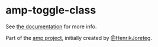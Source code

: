 # amp-toggle-class

See [the documentation](http://amp.ampersandjs.com#amp-toggle-class) for more info.

Part of the [amp project](http://amp.ampersandjs.com#amp-toggle-class), initially created by [@HenrikJoreteg](http://twitter.com/henrikjoreteg).